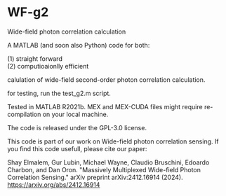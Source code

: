 # WF-g2
Wide-field photon correlation calculation


A MATLAB (and soon also Python) code for both:

(1) straight forward  
(2) computioaionlly efficient 

calulation of wide-field second-order photon correlation calculation.

for testing, run the test_g2.m script.

Tested in MATLAB R2021b.
MEX and MEX-CUDA files might require re-compilation on your local machine.

The code is released under the GPL-3.0 license.

This code is part of our work on Wide-field photon correlation sensing. If you find this code usefull, please cite our paper:

Shay Elmalem, Gur Lubin, Michael Wayne, Claudio Bruschini, Edoardo Charbon, and Dan Oron. "Massively Multiplexed Wide-field Photon Correlation Sensing." arXiv preprint arXiv:2412.16914 (2024).
https://arxiv.org/abs/2412.16914
